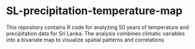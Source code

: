 # SL-precipitation-temperature-map
This repository contains R code for analyzing 50 years of temperature and precipitation data for Sri Lanka. The analysis combines climatic variables into a bivariate map to visualize spatial patterns and correlations

